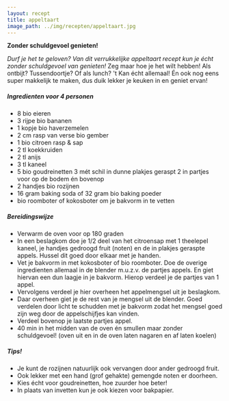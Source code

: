 ```yaml
---
layout: recept
title: appeltaart
image_path: ../img/recepten/appeltaart.jpg
---
```


**Zonder schuldgevoel genieten!**

*Durf je het te geloven? Van dit verrukkelijke appeltaart recept kun je écht zonder schuldgevoel van genieten!*
Zeg maar hoe je het wilt hebben! Als ontbijt? Tussendoortje? Of als lunch? 't Kan écht allemaal! Én ook nog eens super makkelijk te maken, dus duik lekker je keuken in en geniet ervan!

##### Ingredienten voor <span class="personen">4</span> personen
* <span class="volume">8</span> bio eieren
* <span class="volume">3</span> rijpe bio bananen
* <span class="volume">1</span> kopje bio haverzemelen
* <span class="volume">2</span> cm rasp van verse bio gember
* <span class="volume">1</span> bio citroen rasp & sap
* <span class="volume">2</span> tl koekkruiden
* <span class="volume">2</span> tl anijs
* <span class="volume">3</span> tl kaneel
* <span class="volume">5</span> bio goudreinetten <span class="volume">3</span> mét schil in dunne plakjes geraspt <span class="volume">2</span> in partjes voor op de bodem én bovenop
* <span class="volume">2</span> handjes bio rozijnen
* <span class="volume">16</span> gram baking soda of <span class="volume">32</span> gram bio baking poeder
*  bio roomboter of kokosboter om je bakvorm in te vetten

##### Bereidingswijze
* Verwarm de oven voor op 180 graden
* In een beslagkom doe je 1/2 deel van het citroensap met 1 theelepel kaneel, je handjes gedroogd fruit (noten) en de in plakjes geraspte appels. Hussel dit goed door elkaar met je handen.
* Vet je bakvorm in met kokosboter of bio roomboter.
Doe de overige ingredienten allemaal in de blender m.u.z.v. de partjes appels. En giet hiervan een dun laagje in je bakvorm. Hierop verdeel je de partjes van 1 appel.
* Vervolgens verdeel je hier overheen het appelmengsel uit je beslagkom.
* Daar overheen giet je de rest van je mengsel uit de blender. Goed verdelen door licht te schudden met je bakvorm zodat het mengsel goed zijn weg door de appelschijfjes kan vinden.
* Verdeel bovenop je laatste partjes appel.
* 40 min in het midden van de oven én smullen maar zonder schuldgevoel! (oven uit en in de oven laten nagaren en af laten koelen)

##### Tips!
* Je kunt de rozijnen natuurlijk ook vervangen door ander gedroogd fruit.
* Ook lekker met een hand (grof gehakte) gemengde noten er doorheen.
* Kies écht voor goudreinetten, hoe zuurder hoe beter!
* In plaats van invetten kun je ook kiezen voor bakpapier.
